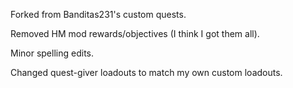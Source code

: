 Forked from Banditas231's custom quests. 

Removed HM mod rewards/objectives (I think I got them all).

Minor spelling edits.

Changed quest-giver loadouts to match my own custom loadouts.
